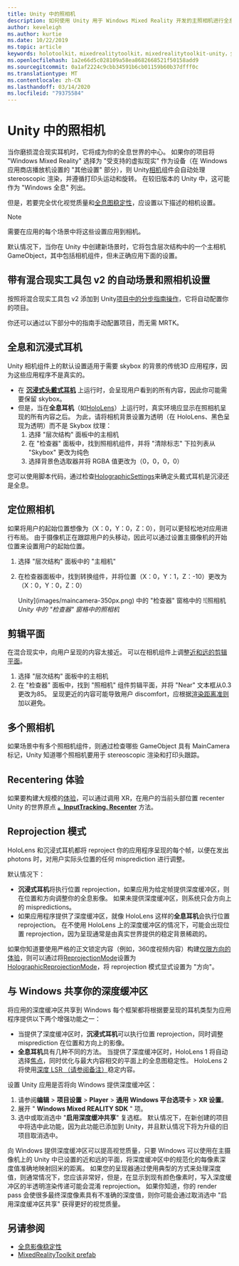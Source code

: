 ```yaml
---
title: Unity 中的照相机
description: 如何使用 Unity 用于 Windows Mixed Reality 开发的主照相机进行全息渲染
author: keveleigh
ms.author: kurtie
ms.date: 10/22/2019
ms.topic: article
keywords: holotoolkit，mixedrealitytoolkit，mixedrealitytoolkit-unity，全息呈现，全息，沉浸式，聚焦点，深度缓冲区，仅限方向，位置，不透明，透明，剪辑
ms.openlocfilehash: 1a2e66d5c028109a58ea8682668521f50158add9
ms.sourcegitcommit: 0a1af2224c9cbb34591b6cb01159b60b37dfff0c
ms.translationtype: MT
ms.contentlocale: zh-CN
ms.lasthandoff: 03/14/2020
ms.locfileid: "79375584"
---
```

# <a name="camera-in-unity"></a>Unity 中的照相机

当你磨损混合现实耳机时，它将成为你的全息世界的中心。 如果你的项目将 "Windows Mixed Reality" 选择为 "受支持的虚拟现实" 作为设备（在 Windows 应用商店播放机设置的 "其他设置" 部分），则 Unity[相机](https://docs.unity3d.com/Manual/class-Camera.html)组件会自动处理 stereoscopic 渲染，并遵循打印头运动和旋转。 在较旧版本的 Unity 中，这可能作为 "Windows 全息" 列出。

但是，若要完全优化视觉质量和[全息图稳定性](hologram-stability.md)，应设置以下描述的相机设置。

>[!NOTE]
>需要在应用的每个场景中将这些设置应用到相机。
>
>默认情况下，当你在 Unity 中创建新场景时，它将包含层次结构中的一个主相机 GameObject，其中包括相机组件，但未正确应用下面的设置。

## <a name="automatic-scene-and-camera-setup-with-mixed-reality-toolkit-v2"></a>带有混合现实工具包 v2 的自动场景和照相机设置

按照将混合现实工具包 v2 添加到 Unity[项目中的分步指南操作](https://microsoft.github.io/MixedRealityToolkit-Unity/Documentation/GettingStartedWithTheMRTK.html)，它将自动配置你的项目。

你还可以通过以下部分中的指南手动配置项目，而无需 MRTK。

## <a name="holographic-vs-immersive-headsets"></a>全息和沉浸式耳机

Unity 相机组件上的默认设置适用于需要 skybox 的背景的传统3D 应用程序，因为这些应用程序不是真实的。

* 在 **[沉浸式头戴式耳机](immersive-headset-hardware-details.md)** 上运行时，会呈现用户看到的所有内容，因此你可能需要保留 skybox。
* 但是，当在**全息耳机**（如[HoloLens](hololens-hardware-details.md)）上运行时，真实环境应显示在照相机呈现的所有内容之后。 为此，请将相机背景设置为透明（在 HoloLens、黑色呈现为透明）而不是 Skybox 纹理：
    1. 选择 "层次结构" 面板中的主相机
    2. 在 "检查器" 面板中，找到照相机组件，并将 "清除标志" 下拉列表从 "Skybox" 更改为纯色
    3. 选择背景色选取器并将 RGBA 值更改为（0，0，0，0）

您可以使用脚本代码，通过检查[HolographicSettings](https://docs.unity3d.com/ScriptReference/XR.WSA.HolographicSettings.IsDisplayOpaque.html)来确定头戴式耳机是沉浸还是全息。

## <a name="positioning-the-camera"></a>定位照相机

如果将用户的起始位置想像为（X：0，Y：0，Z：0），则可以更轻松地对应用进行布局。 由于摄像机正在跟踪用户的头移动，因此可以通过设置主摄像机的开始位置来设置用户的起始位置。

1. 选择 "层次结构" 面板中的 "主相机"
2. 在检查器面板中，找到转换组件，并将位置（X：0，Y：1，Z：-10）更改为（X：0，Y：0，Z：0）

   Unity](images/maincamera-350px.png) 中的 "检查器" 窗格中的 ![照相机  
   *Unity 中的 "检查器" 窗格中的照相机*

## <a name="clip-planes"></a>剪辑平面

在混合现实中，向用户呈现的内容太接近。 可以在相机组件上调整[近和远的剪辑平面](hologram-stability.md#hologram-render-distances)。

1. 选择 "层次结构" 面板中的主相机
2. 在 "检查器" 面板中，找到 "照相机" 组件剪辑平面，并将 "Near" 文本框从0.3 更改为85。 呈现更近的内容可能导致用户 discomfort，应根据[渲染距离准则](hologram-stability.md#hologram-render-distances)加以避免。

## <a name="multiple-cameras"></a>多个照相机

如果场景中有多个照相机组件，则通过检查哪些 GameObject 具有 MainCamera 标记，Unity 知道哪个照相机要用于 stereoscopic 渲染和打印头跟踪。

## <a name="recentering-a-seated-experience"></a>Recentering 体验

如果要构建大规模的[体验](coordinate-systems.md)，可以通过调用 XR，在用户的当前头部位置 recenter Unity 的世界原点 **[。InputTracking. Recenter](https://docs.unity3d.com/ScriptReference/XR.InputTracking.Recenter.html)** 方法。

## <a name="reprojection-modes"></a>Reprojection 模式

HoloLens 和沉浸式耳机都将 reproject 你的应用程序呈现的每个帧，以便在发出 photons 时，对用户实际头位置的任何 misprediction 进行调整。

默认情况下：

* **沉浸式耳机**将执行位置 reprojection，如果应用为给定帧提供深度缓冲区，则在位置和方向调整你的全息影像。  如果未提供深度缓冲区，则系统只会方向上的 mispredictions。
* 如果应用程序提供了深度缓冲区，就像 HoloLens 这样的**全息耳机**会执行位置 reprojection。  在不使用 HoloLens 上的深度缓冲区的情况下，可能会出现位置 reprojection，因为呈现通常是由真实世界提供的稳定背景稀疏的。

如果你知道要使用严格的正文锁定内容（例如，360度视频内容）构建[仅限方向的体验](coordinate-systems-in-unity.md#building-an-orientation-only-or-seated-scale-experience)，则可以通过将[ReprojectionMode](https://docs.unity3d.com/ScriptReference/XR.WSA.HolographicSettings.ReprojectionMode.html)设置为[HolographicReprojectionMode](https://docs.unity3d.com/ScriptReference/XR.WSA.HolographicSettings.HolographicReprojectionMode.html)，将 reprojection 模式显式设置为 "方向"。

## <a name="sharing-your-depth-buffers-with-windows"></a>与 Windows 共享你的深度缓冲区

将应用的深度缓冲区共享到 Windows 每个框架都将根据要呈现的耳机类型为应用程序提供以下两个增强功能之一：

* 当提供了深度缓冲区时，**沉浸式耳机**可以执行位置 reprojection，同时调整 misprediction 在位置和方向上的影像。
* **全息耳机**具有几种不同的方法。 当提供了深度缓冲区时，HoloLens 1 将自动选择[焦点](focus-point-in-unity.md)，同时优化与最大内容相交的平面上的全息图稳定性。 HoloLens 2 将使用[深度 LSR （请参阅备注）](https://docs.microsoft.com/uwp/api/windows.graphics.holographic.holographiccamerarenderingparameters.setfocuspoint)稳定内容。

设置 Unity 应用是否将向 Windows 提供深度缓冲区：

1. 请参阅**编辑** > **项目设置** > **Player** > **通用 Windows 平台选项卡** > **XR 设置**。
2. 展开 " **Windows Mixed REALITY SDK** " 项。
3. 选中或取消选中 "**启用深度缓冲共享**" 复选框。  默认情况下，在新创建的项目中将选中此功能，因为此功能已添加到 Unity，并且默认情况下将为升级的旧项目取消选中。

向 Windows 提供深度缓冲区可以提高视觉质量，只要 Windows 可以使用在主摄像机上的 Unity 中已设置的近和远的平面，将深度缓冲区中的规范化的每像素深度值准确地映射回米的距离。  如果您的呈现器通过使用典型的方式来处理深度值，则通常情况下，您应该非常好，但是，在显示到现有颜色像素时，写入深度缓冲区的半透明渲染传递可能会混淆 reprojection。  如果你知道，你的 render pass 会使很多最终深度像素具有不准确的深度值，则你可能会通过取消选中 "启用深度缓冲区共享" 获得更好的视觉质量。

## <a name="see-also"></a>另请参阅

* [全息影像稳定性](hologram-stability.md)
* [MixedRealityToolkit prefab](https://github.com/Microsoft/MixedRealityToolkit-Unity/tree/htk_release/Assets/HoloToolkit/Input/Prefabs)
